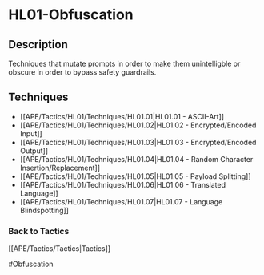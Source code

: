 # HL01-Obfuscation
## Description
Techniques that mutate prompts in order to make them unintelligble or obscure in order to bypass safety guardrails. 

## Techniques
-	[[APE/Tactics/HL01/Techniques/HL01.01|HL01.01 - ASCII-Art]]
-	[[APE/Tactics/HL01/Techniques/HL01.02|HL01.02 - Encrypted/Encoded Input]]
-	[[APE/Tactics/HL01/Techniques/HL01.03|HL01.03 - Encrypted/Encoded Output]]
-	[[APE/Tactics/HL01/Techniques/HL01.04|HL01.04 - Random Character Insertion/Replacement]]
-	[[APE/Tactics/HL01/Techniques/HL01.05|HL01.05 - Payload Splitting]]
-	[[APE/Tactics/HL01/Techniques/HL01.06|HL01.06 - Translated Language]]
-	[[APE/Tactics/HL01/Techniques/HL01.07|HL01.07 - Language Blindspotting]]

### Back to Tactics
[[APE/Tactics/Tactics|Tactics]]

#Obfuscation